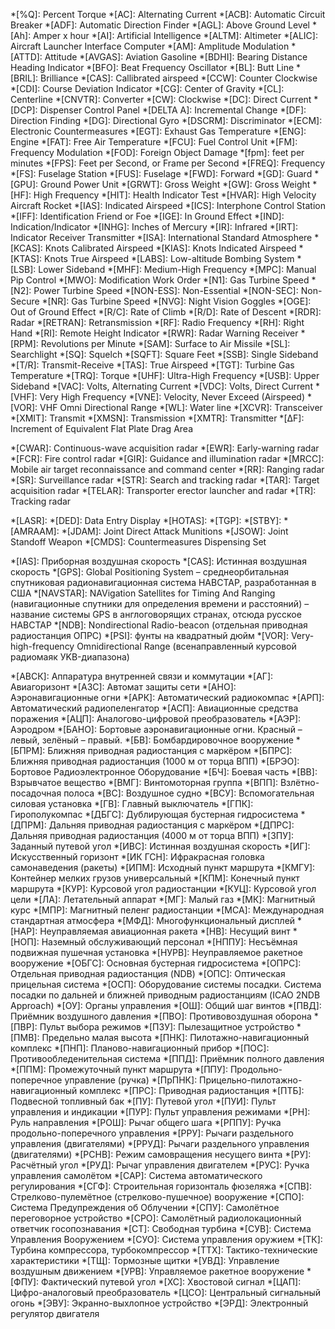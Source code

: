 *[%Q]:       Percent Torque
*[AC]:       Alternating Current
*[ACB]:      Automatic Circuit Breaker
*[ADF]:      Automatic Direction Finder
*[AGL]:      Above Ground Level
*[Ah]:       Amper x hour
*[AI]:       Artificial Intelligence
*[ALTM]:     Altimeter
*[ALIC]:     Aircraft Launcher Interface Computer
*[AM]:       Amplitude Modulation
*[ATTD]:     Attitude
*[AVGAS]:    Aviation Gasoline
*[BDHI]:     Bearing Distance Heading Indicator
*[BFO]:      Beat Frequency Oscillator
*[BL]:       Butt Line
*[BRIL]:     Brilliance
*[CAS]:       Callibrated airspeed
*[CCW]:       Counter Clockwise
*[CDI]:       Course Deviation Indicator
*[CG]:        Center of Gravity
*[CL]:        Centerline
*[CNVTR]:     Converter
*[CW]:        Clockwise
*[DC]:        Direct Current
*[DCP]:       Dispenser Control Panel
*[DELTA A]:   Incremental Change
*[DF]:        Direction Finding
*[DG]:        Directional Gyro
*[DSCRM]:     Discriminator
*[ECM]:       Electronic Countermeasures
*[EGT]:       Exhaust Gas Temperature
*[ENG]:      Engine
*[FAT]:      Free Air Temperature
*[FCU]:      Fuel Control Unit
*[FM]:       Frequency Modulation
*[FOD]:      Foreign Object Damage
*[fpm]:      feet per minutes
*[FPS]:      Feet per Second, or Frame per Second
*[FREQ]:     Frequency
*[FS]:       Fuselage Station
*[FUS]:      Fuselage
*[FWD]:      Forward
*[GD]:       Guard
*[GPU]:      Ground Power Unit
*[GRWT]:     Gross Weight
*[GW]:       Gross Weight
*[HF]:      High Frequency
*[HIT]:     Health Indicator Test
*[HVAR]:    High Velocity Aircraft Rocket
*[IAS]:     Indicated Airspeed
*[ICS]:     Interphone Control Station
*[IFF]:     Identification Friend or Foe
*[IGE]:     In Ground Effect
*[IND]:     Indication/Indicator
*[INHG]:    Inches of Mercury
*[IR]:      Infrared
*[IRT]:     Indicator Receiver Transmitter
*[ISA]:     International Standard Atmosphere
*[KCAS]:    Knots Calibrated Airspeed
*[KIAS]:    Knots Indicated Airspeed
*[KTAS]:     Knots True Airspeed
*[LABS]:     Low-altitude Bombing System
*[LSB]:      Lower Sideband
*[MHF]:      Medium-High Frequency
*[MPC]:      Manual Pip Control
*[MWO]:      Modification Work Order
*[N1]:       Gas Turbine Speed
*[N2]:        Power Turbine Speed
*[NON-ESS]:   Non-Essential
*[NON-SEC]:   Non-Secure
*[NR]:        Gas Turbine Speed
*[NVG]:       Night Vision Goggles
*[OGE]:       Out of Ground Effect
*[R/C]:       Rate of Climb
*[R/D]:       Rate of Descent
*[RDR]:       Radar
*[RETRAN]:   Retransmission
*[RF]:       Radio Frequency
*[RH]:       Right Hand
*[RI]:       Remote Height Indicator
*[RWR]:      Radar Warning Receiver
*[RPM]:      Revolutions per Minute
*[SAM]:      Surface to Air Missile
*[SL]:       Searchlight
*[SQ]:       Squelch
*[SQFT]:     Square Feet
*[SSB]:      Single Sideband
*[T/R]:      Transmit-Receive
*[TAS]:      True Airspeed
*[TGT]:      Turbine Gas Temperature
*[TRQ]:      Torque
*[UHF]:      Ultra-High Frequency
*[USB]:      Upper Sideband
*[VAC]:      Volts, Alternating Current
*[VDC]:      Volts, Direct Current
*[VHF]:      Very High Frequency
*[VNE]:        Velocity, Never Exceed (Airspeed)
*[VOR]:        VHF Omni Directional Range
*[WL]:         Water line
*[XCVR]:       Transceiver
*[XMIT]:       Transmit
*[XMSN]:       Transmission
*[XMTR]:       Transmitter
*[ΔF]:         Increment of Equivalent Flat Plate Drag Area

*[CWAR]: Continuous-wave acquisition radar
*[EWR]: Early-warning radar
*[FCR]: Fire control radar
*[GIR]: Guidance and illumination radar
*[MRCC]: Mobile air target reconnaissance and command center
*[RR]: Ranging radar
*[SR]: Surveillance radar
*[STR]: Search and tracking radar
*[TAR]: Target acquisition radar
*[TELAR]: Transporter erector launcher and radar
*[TR]: Tracking radar

*[LASR]: 
*[DED]: Data Entry Display
*[HOTAS]: 
*[TGP]: 
*[STBY]: 
*[AMRAAM]: 
*[JDAM]: Joint Direct Attack Munitions
*[JSOW]: Joint Standoff Weapon
*[CMDS]: Countermeasures Dispensing Set

*[IAS]:       Приборная воздушная скорость
*[CAS]:       Истинная воздушная скорость
*[GPS]:       Global Positioning System – среднеорбитальная спутниковая      радионавигационная система НАВСТАР, разработанная в США
*[NAVSTAR]:   NAVigation Satellites for Timing And Ranging (навигационные          спутники для определения времени и расстояний) – название           системы GPS в англоговорящих странах, отсюда русское НАВСТАР
*[NDB]:       Nondirectional Radio-beacon (отдельная приводная радиостанция          ОПРС)
*[PSI]:       фунты на квадратный дюйм
*[VOR]:       Very-high-frequency Omnidirectional Range (всенаправленный           курсовой радиомаяк УKB-диапазона)

*[АВСК]:      Аппаратура внутренней связи и коммутации
*[АГ]:        Авиагоризонт
*[АЗС]:       Автомат защиты сети
*[АНО]:       Аэронавигационные огни
*[АРК]:       Автоматический радиокомпас
*[АРП]:       Автоматический радиопеленгатор
*[АСП]:      Авиационные средства поражения
*[АЦП]:      Аналогово-цифровой преобразователь
*[АЭР]:      Аэродром
*[БАНО]:     Бортовые аэронавигационные огни. Красный – левый, зелёный –         правый.
*[БВ]:       Бомбардировочное вооружение
*[БПРМ]:     Ближняя приводная радиостанция с маркёром
*[БПРС]:     Ближняя приводная радиостанция (1000 м от торца ВПП)
*[БРЭО]:    Бортовое Радиоэлектронное Оборудование
*[БЧ]:       Боевая часть
*[ВВ]:       Взрывчатое вещество
*[ВМГ]:      Винтомоторная группа
*[ВПП]:      Взлётно-посадочная полоса
*[ВС]:       Воздушное судно
*[ВСУ]:      Вспомогательная силовая установка
*[ГВ]:       Главный выключатель
*[ГПК]:      Гирополукомпас
*[ДБГС]:     Дублирующая бустерная гидросистема
*[ДПРМ]:     Дальняя приводная радиостанция с маркёром
*[ДПРС]:     Дальняя приводная радиостанция (4000 м от торца ВПП)
*[ЗПУ]:      Заданный путевой угол
*[ИВС]:      Истинная воздушная скорость
*[ИГ]:       Искусственный горизонт
*[ИК ГСН]:   Ифракрасная головка самонаведения (ракеты)
*[ИПМ]:      Исходный пункт маршрута
*[КМГУ]:     Контейнер мелких грузов универсальный
*[КПМ]:      Конечный пункт маршрута
*[КУР]:      Курсовой угол радиостанции
*[КУЦ]:      Курсовой угол цели
*[ЛА]:       Летательный аппарат
*[МГ]:       Малый газ
*[МК]:       Магнитный курс
*[МПР]:     Магнитный пеленг радиостанции
*[МСА]:     Международная стандартная атмосфера
*[МФД]:     Многофункциональный дисплей
*[НАР]:     Неуправляемая авиационная ракета
*[НВ]:      Несущий винт
*[НОП]:     Наземный обслуживающий персонал
*[НППУ]:    Несъёмная подвижная пушечная установка
*[НУРВ]:    Неуправляемое ракетное вооружение
*[ОБГС]:    Основная бустерная гидросистема
*[ОПРС]:    Отдельная приводная радиостанция (NDB)
*[ОПС]:     Оптическая прицельная система
*[ОСП]:     Оборудование системы посадки. Система посадки по дальней и      ближней приводным радиостанциям (ICAO 2NDB Approach)
*[ОУ]:      Органы управления
*[ОШ]:      Общий шаг винтов
*[ПВД]:     Приёмник воздушного давления
*[ПВО]:     Противовоздушная оборона
*[ПВР]:     Пульт выбора режимов
*[ПЗУ]:     Пылезащитное устройство
*[ПМВ]:     Предельно малая высота
*[ПНК]:     Пилотажно-навигационный комплекс
*[ПНП]:     Планово-навигационный прибор
*[ПОС]:     Противообледенительная система
*[ППД]:     Приёмник полного давления
*[ППМ]:     Промежуточный пункт маршрута
*[ППУ]:     Продольно-поперечное управление (ручка)
*[ПрПНК]:   Прицельно-пилотажно-навигационный комплекс
*[ПРС]:     Приводная радиостанция
*[ПТБ]:     Подвесной топливный бак
*[ПУ]:      Путевой угол
*[ПУИ]:     Пульт управления и индикации
*[ПУР]:     Пульт управления режимами
*[РН]:           Руль направления
*[РОШ]:          Рычаг общего шага
*[РППУ]:         Ручка продольно-поперечного управления
*[РРУ]:   Рычаги раздельного управления (двигателями)
*[РРУД]:   Рычаги раздельного управления (двигателями)
*[РСНВ]:         Режим самовращения несущего винта
*[РУ]:           Расчётный угол
*[РУД]:          Рычаг управления двигателем
*[РУС]:          Ручка управления самолётом
*[САР]:          Система автоматического регулирования
*[СГФ]:          Строительная горизонталь фюзеляжа
*[СПВ]:          Стрелково-пулемётное (стрелково-пушечное) вооружение
*[СПО]:          Система Предупреждения об Облучении
*[СПУ]:          Самолётное переговорное устройство
*[СРО]:          Самолётный радиолокационный ответчик госопознавания
*[СТ]:           Свободная турбина
*[СУB]:          Система Управления Вооружением
*[СУО]:          Система управления оружием
*[ТК]:           Турбина компрессора, турбокомпрессор
*[ТТХ]:          Тактико-технические характеристики
*[ТЩ]:           Тормозные щитки
*[УВД]:          Управление воздушным движением
*[УРВ]:          Управляемое ракетное вооружение
*[ФПУ]:          Фактический путевой угол
*[ХС]:           Хвостовой сигнал
*[ЦАП]:          Цифро-аналоговый преобразователь
*[ЦСО]:          Центральный сигнальный огонь
*[ЭВУ]:          Экранно-выхлопное устройство
*[ЭРД]:          Электронный регулятор двигателя
